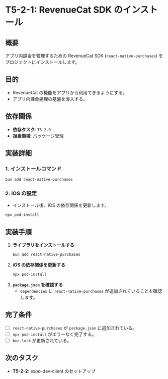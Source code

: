 # T5-2-1: RevenueCat SDK のインストール

## 概要

アプリ内課金を管理するための RevenueCat SDK (`react-native-purchases`) をプロジェクトにインストールします。

## 目的

- RevenueCat の機能をアプリから利用できるようにする。
- アプリ内課金処理の基盤を導入する。

## 依存関係

- **依存タスク**: `T5-2-0`
- **担当領域**: パッケージ管理

## 実装詳細

### 1. インストールコマンド

```bash
bun add react-native-purchases
```

### 2. iOS の設定

- インストール後、iOS の依存関係を更新します。

```bash
npx pod-install
```

## 実装手順

1.  **ライブラリをインストールする**
    ```bash
    bun add react-native-purchases
    ```
2.  **iOS の依存関係を更新する**
    ```bash
    npx pod-install
    ```
3.  **`package.json` を確認する**
    - `dependencies` に `react-native-purchases` が追加されていることを確認します。

## 完了条件

- [ ] `react-native-purchases` が `package.json` に追加されている。
- [ ] `npx pod-install` がエラーなく完了する。
- [ ] `bun.lock` が更新されている。

## 次のタスク

- **T5-2-2**: expo-dev-client のセットアップ

